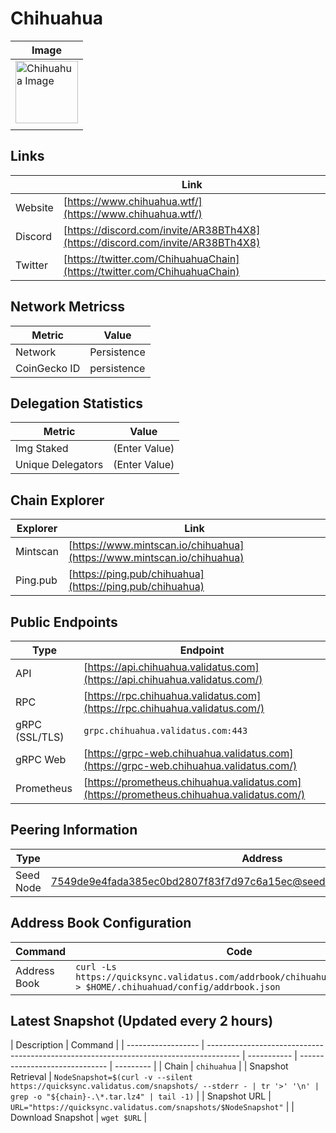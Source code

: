 # Chihuahua

| Image                                                                                  |
| -------------------------------------------------------------------------------------- |
| <img src="/img/chains/chihuahua.jpg" alt="Chihuahua Image" width="100" height="100" /> |
|                                                                                        |

## Links

|         | Link                                                                           |
| ------- | ------------------------------------------------------------------------------ |
| Website | [https://www.chihuahua.wtf/](https://www.chihuahua.wtf/)                       |
| Discord | [https://discord.com/invite/AR38BTh4X8](https://discord.com/invite/AR38BTh4X8) |
| Twitter | [https://twitter.com/ChihuahuaChain](https://twitter.com/ChihuahuaChain)       |

## Network Metricss

| Metric       | Value       |
| ------------ | ----------- |
| Network      | Persistence |
| CoinGecko ID | persistence |

## Delegation Statistics

| Metric            | Value         |
| ----------------- | ------------- |
| Img Staked        | (Enter Value) |
| Unique Delegators | (Enter Value) |

## Chain Explorer

| Explorer | Link                                                                   |
| -------- | ---------------------------------------------------------------------- |
| Mintscan | [https://www.mintscan.io/chihuahua](https://www.mintscan.io/chihuahua) |
| Ping.pub | [https://ping.pub/chihuahua](https://ping.pub/chihuahua)               |

## Public Endpoints

| Type           | Endpoint                                                                                  |
| -------------- | ----------------------------------------------------------------------------------------- |
| API            | [https://api.chihuahua.validatus.com](https://api.chihuahua.validatus.com/)               |
| RPC            | [https://rpc.chihuahua.validatus.com](https://rpc.chihuahua.validatus.com/)               |
| gRPC (SSL/TLS) | `grpc.chihuahua.validatus.com:443`                                                        |
| gRPC Web       | [https://grpc-web.chihuahua.validatus.com](https://grpc-web.chihuahua.validatus.com/)     |
| Prometheus     | [https://prometheus.chihuahua.validatus.com](https://prometheus.chihuahua.validatus.com/) |

## Peering Information

| Type      | Address                                                                    |
| --------- | -------------------------------------------------------------------------- |
| Seed Node | 7549de9e4fada385ec0bd2807f83f7d97c6a15ec@seed.chihuahua.validatus.com:2000 |

## Address Book Configuration

| Command      | Code                                                                                                                 |
| ------------ | -------------------------------------------------------------------------------------------------------------------- |
| Address Book | `curl -Ls https://quicksync.validatus.com/addrbook/chihuahua/addrbook.json > $HOME/.chihuahuad/config/addrbook.json` |

## Latest Snapshot (Updated every 2 hours)

| Description        | Command                                                                                |
| ------------------ | -------------------------------------------------------------------------------------- | ----------- | ------------------------------ | --------- |
| Chain              | `chihuahua`                                                                            |
| Snapshot Retrieval | `NodeSnapshot=$(curl -v --silent https://quicksync.validatus.com/snapshots/ --stderr - | tr '>' '\n' | grep -o "${chain}-.\*.tar.lz4" | tail -1)` |
| Snapshot URL       | `URL="https://quicksync.validatus.com/snapshots/$NodeSnapshot"`                        |
| Download Snapshot  | `wget $URL`                                                                            |
